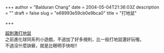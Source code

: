 +++
author = "Balduran Chang"
date = 2004-05-04T21:36:03Z
description = ""
draft = false
slug = "e68993e59cb0e9bca0"
title = "打地鼠"

+++


[超刺激打地鼠](http://www.kiteretsu.jp/on/tontie/index.html "tontie")  
 之前進化球同系列小遊戲，不過加了好多規則，比一般打地鼠還好玩喔。  
 不過沒什麼訣竅，就是比眼明手快啦!!

